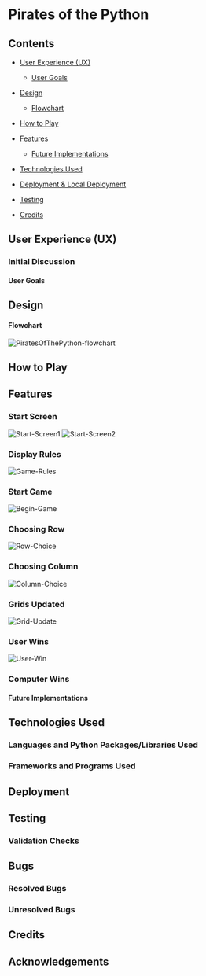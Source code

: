# Pirates of the Python

## Contents

* [User Experience (UX)](#user-experience-ux)
  * [User Goals](#user-goals)

* [Design](#design)
  * [Flowchart](#flowchart)

* [How to Play](#how-to-play)

* [Features](#features)
  * [Future Implementations](#future-implementations)

* [Technologies Used](#technologies-used)

* [Deployment & Local Deployment](#deployment--local-development)

* [Testing](#testing)

* [Credits](#credits)


## User Experience (UX)

### Initial Discussion

#### User Goals

## Design

#### Flowchart

![PiratesOfThePython-flowchart]()

## How to Play

## Features

### Start Screen

 ![Start-Screen1]()
 ![Start-Screen2]()

### Display Rules

![Game-Rules]()

### Start Game

![Begin-Game]()

### Choosing Row

![Row-Choice]()

### Choosing Column

![Column-Choice]()

### Grids Updated

![Grid-Update]()

### User Wins

![User-Win]()

### Computer Wins

#### Future Implementations

## Technologies Used

### Languages and Python Packages/Libraries Used

### Frameworks and Programs Used

## Deployment

## Testing

### Validation Checks

## Bugs

### Resolved Bugs

### Unresolved Bugs

## Credits

## Acknowledgements